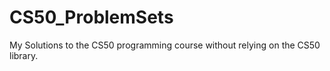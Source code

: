 # CS50_ProblemSets
My Solutions to the CS50 programming course without relying on the CS50 library.
